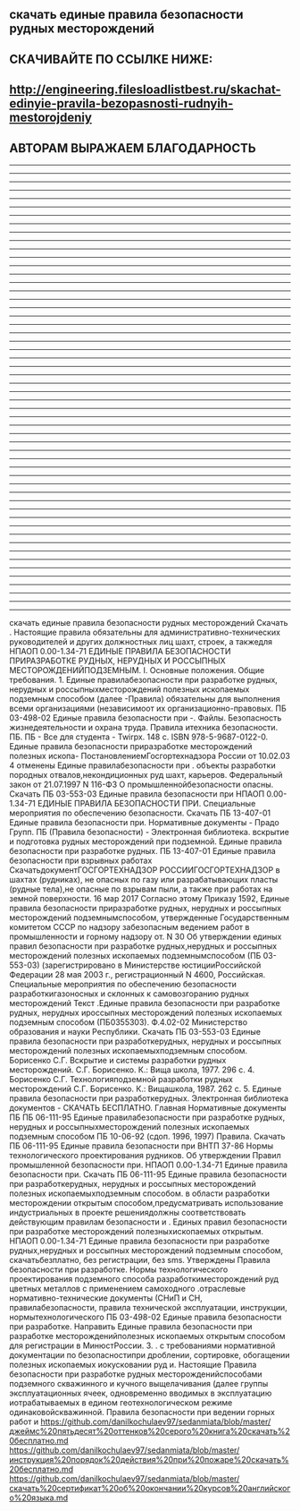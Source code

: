 скачать единые правила безопасности рудных месторождений
--------------------------------------------------
СКАЧИВАЙТЕ ПО ССЫЛКЕ НИЖЕ:
--------------------------------------------------
http://engineering.filesloadlistbest.ru/skachat-edinyie-pravila-bezopasnosti-rudnyih-mestorojdeniy
--------------------------------------------------
АВТОРАМ ВЫРАЖАЕМ БЛАГОДАРНОСТЬ
--------------------------------------------------
--------------------------------------------------
--------------------------------------------------
--------------------------------------------------
--------------------------------------------------
--------------------------------------------------
--------------------------------------------------
--------------------------------------------------
--------------------------------------------------
--------------------------------------------------
--------------------------------------------------
--------------------------------------------------
--------------------------------------------------
--------------------------------------------------
--------------------------------------------------
--------------------------------------------------
--------------------------------------------------
--------------------------------------------------
--------------------------------------------------
--------------------------------------------------
--------------------------------------------------
--------------------------------------------------
--------------------------------------------------
--------------------------------------------------
--------------------------------------------------
--------------------------------------------------
--------------------------------------------------
--------------------------------------------------
--------------------------------------------------
--------------------------------------------------
--------------------------------------------------
--------------------------------------------------
--------------------------------------------------
--------------------------------------------------
--------------------------------------------------
--------------------------------------------------
--------------------------------------------------
--------------------------------------------------
--------------------------------------------------
--------------------------------------------------
--------------------------------------------------
--------------------------------------------------
--------------------------------------------------
--------------------------------------------------
--------------------------------------------------
--------------------------------------------------
--------------------------------------------------
--------------------------------------------------
--------------------------------------------------
--------------------------------------------------
--------------------------------------------------
--------------------------------------------------
--------------------------------------------------
--------------------------------------------------
--------------------------------------------------
скачать единые правила безопасности рудных месторождений Скачать . Настоящие правила обязательны для административно-технических руководителей и других должностных лиц шахт, строек, а такжедля   НПАОП 0.00-1.34-71 ЕДИНЫЕ ПРАВИЛА БЕЗОПАСНОСТИ ПРИРАЗРАБОТКЕ РУДНЫХ, НЕРУДНЫХ И РОССЫПНЫХ МЕСТОРОЖДЕНИЙПОДЗЕМНЫМ. I. Основные положения. Общие требования. 1. Единые правилабезопасности при разработке рудных, нерудных и россыпныхместорождений полезных ископаемых подземным способом (далее -Правила) обязательны для выполнения всеми организациями (независимоот их организационно-правовых. ПБ 03-498-02 Единые правила безопасности при  -. Файлы. Безопасность жизнедеятельности и охрана труда. Правила итехника безопасности. ПБ. ПБ - Все для студента - Twirpx. 148 с. ISBN 978-5-9687-0122-0. Единые правила безопасности приразработке месторождений полезных ископа-  ПостановлениемГосгортехнадзора России от 10.02.03  4 отменены Единые правилабезопасности при . объекты разработки породных отвалов,некондиционных руд шахт, карьеров. Федеральный закон от 21.07.1997 N 116-ФЗ О промышленнойбезопасности опасны. Скачать ПБ 03-553-03 Единые правила безопасности при
НПАОП 0.00-1.34-71 ЕДИНЫЕ ПРАВИЛА БЕЗОПАСНОСТИ ПРИ. Специальные мероприятия по обеспечению безопасности. Скачать ПБ 13-407-01 Единые правила безопасности при. Нормативные документы - Прадо Групп. ПБ (Правила безопасности) - Электронная библиотека. вскрытие и подготовка рудных месторождений при подземной. Единые правила безопасности при разработке рудных. ПБ 13-407-01 Единые правила безопасности при взрывных работах СкачатьдокументГОСГОРТЕХНАДЗОР РОССИИГОСГОРТЕХНАДЗОР  в шахтах (рудниках), не опасных по газу или разрабатывающих пласты (рудные тела),не опасные по взрывам пыли, а также при работах на земной поверхности.
16 мар 2017  Согласно этому Приказу  1592, Единые правила безопасности приразработке рудных, нерудных и россыпных месторождений подземнымспособом, утвержденные Государственным комитетом СССР по надзору забезопасным ведением работ в промышленности и горному надзору от. N 30 Об утверждении единых правил безопасности при разработке рудных,нерудных и россыпных месторождений полезных ископаемых подземнымспособом (ПБ 03-553-03) (зарегистрировано в Министерстве юстицииРоссийской Федерации 28 мая 2003 г., регистрационный N 4600, Российская. Специальные мероприятия по обеспечению безопасности разработкигазоносных и склонных к самовозгоранию рудных месторождений Текст .Единые правила безопасности при разработке рудных, нерудных ироссыпных месторождений полезных ископаемых подземным способом (ПБ0355303). Ф.4.02-02 Министерство образования и науки Республики. Скачать ПБ 03-553-03 Единые правила безопасности при разработкерудных, нерудных и россыпных месторождений полезных ископаемыхподземным способом. Борисенко С.Г. Вскрытие и системы разработки рудных месторождений.  С.Г. Борисенко.  К.: Вища школа, 1977.  296 с. 4. Борисенко С.Г. Технологияподземной разработки рудных месторождений  С.Г. Борисенко.  К.: Вищашкола, 1987.  262 с. 5. Единые правила безопасности при разработкерудных. Электронная библиотека документов - СКАЧАТЬ БЕСПЛАТНО. Главная Нормативные документы  ПБ  ПБ 06-111-95 Единые правилабезопасности при разработке рудных, нерудных и россыпныхместорождений полезных ископаемых подземным способом  ПБ 10-06-92 (сдоп. 1996, 1997) Правила. Скачать ПБ 06-111-95 Единые правила безопасности при
ВНТП 37-86 Нормы технологического проектирования рудников. Об утверждении Правил промышленной безопасности при. НПАОП 0.00-1.34-71 Единые правила безопасности при. Скачать ПБ 06-111-95 Единые правила безопасности при разработкерудных, нерудных и россыпных месторождений полезных ископаемыхподземным способом. в области разработки месторождении открытым способом,предусматривать использование индустриальных  в проекте решениядолжны соответствовать действующим правилам безопасности и . Единых правил безопасности при разработке месторождений полезныхископаемых открытым. НПАОП 0.00-1.34-71 Единые правила безопасности при разработке рудных,нерудных и россыпных месторождений подземным способом, скачатьбезплатно, без регистрации, без sms. Утверждены Правила безопасности при разработке. Нормы технологического проектирования подземного способа разработкиместорождений руд цветных металлов с применением самоходного .отраслевые нормативно-технические документы (СНиП и СН, правилабезопасности, правила технической эксплуатации, инструкции, нормытехнологического
ПБ 03-498-02 Единые правила безопасности при разработке. Направить Единые правила безопасности при разработке месторожденийполезных ископаемых открытым способом для регистрации в МинюстРоссии. 3. . с требованиями нормативной документации по безопасностипри дроблении, сортировке, обогащении полезных ископаемых иокусковании руд и. Настоящие Правила безопасности при разработке рудных месторожденийспособами подземного скважинного и кучного выщелачивания (далее группы эксплуатационных ячеек, одновременно вводимых в эксплуатацию иотрабатываемых в едином геотехнологическом режиме одинаковойскважинной. Правила безопасности при ведении горных работ и
https://github.com/danilkochulaev97/sedanmiata/blob/master/джеймс%20пятьдесят%20оттенков%20серого%20книга%20скачать%20бесплатно.md
https://github.com/danilkochulaev97/sedanmiata/blob/master/инструкция%20порядок%20действия%20при%20пожаре%20скачать%20бесплатно.md
https://github.com/danilkochulaev97/sedanmiata/blob/master/скачать%20сертификат%20об%20окончании%20курсов%20английского%20языка.md